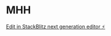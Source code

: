 # MHH

[Edit in StackBlitz next generation editor ⚡️](https://stackblitz.com/~/github.com/mherick/MHH)